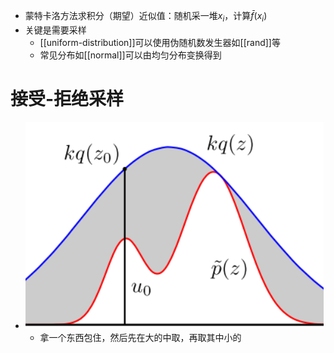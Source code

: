 - 蒙特卡洛方法求积分（期望）近似值：随机采一堆$x_i$，计算$\bar f(x_i)$
- 关键是需要采样
  - [[uniform-distribution]]可以使用伪随机数发生器如[[rand]]等
  - 常见分布如[[normal]]可以由均匀分布变换得到
# 接受-拒绝采样
- ![](接受-拒绝采样.png)
  - 拿一个东西包住，然后先在大的中取，再取其中小的
